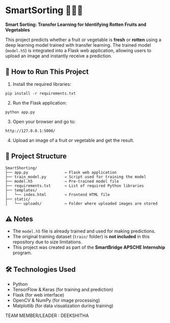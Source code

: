 # SmartSorting 🍎🍌🥦

**Smart Sorting: Transfer Learning for Identifying Rotten Fruits and Vegetables**

This project predicts whether a fruit or vegetable is **fresh** or **rotten** using a deep learning model trained with transfer learning. The trained model (`model.h5`) is integrated into a Flask web application, allowing users to upload an image and instantly receive a prediction.

## 🚀 How to Run This Project

1. Install the required libraries:
```
pip install -r requirements.txt
```

2. Run the Flask application:
```
python app.py
```

3. Open your browser and go to:
```
http://127.0.0.1:5000/
```

4. Upload an image of a fruit or vegetable and get the result.

## 📁 Project Structure

```
SmartShorting/
├── app.py                → Flask web application
├── train_model.py        → Script used for training the model
├── model.h5              → Pre-trained model file
├── requirements.txt      → List of required Python libraries
├── templates/
│   └── index.html        → Frontend HTML file
├── static/
│   └── uploads/          → Folder where uploaded images are stored
```

## ⚠️ Notes

- The `model.h5` file is already trained and used for making predictions.
- The original training dataset (`train/` folder) is **not included** in this repository due to size limitations.
- This project was created as part of the **SmartBridge APSCHE Internship** program.

## 🛠️ Technologies Used

- Python
- TensorFlow & Keras (for training and prediction)
- Flask (for web interface)
- OpenCV & NumPy (for image processing)
- Matplotlib (for data visualization during training)

TEAM MEMBER/LEADER : DEEKSHITHA
